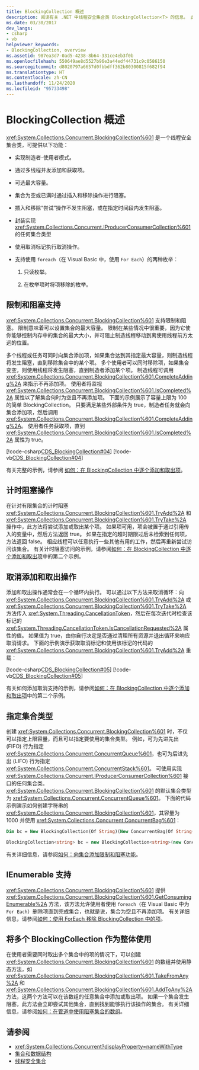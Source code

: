 ```yaml
---
title: BlockingCollection 概述
description: 阅读有关 .NET 中线程安全集合类 BlockingCollection<T> 的信息。 此类提供一些功能，例如并发添加项或从多个线程中获取项。
ms.date: 03/30/2017
dev_langs:
- csharp
- vb
helpviewer_keywords:
- BlockingCollection, overview
ms.assetid: 987ea3d7-0ad5-4238-8b64-331ce4eb3f0b
ms.openlocfilehash: 550649ae8d5527b96e3a44edf44731c9c0586150
ms.sourcegitcommit: d8020797a6657d0fbbdff362b80300815f682f94
ms.translationtype: HT
ms.contentlocale: zh-CN
ms.lasthandoff: 11/24/2020
ms.locfileid: "95733498"
---
```

# <a name="blockingcollection-overview"></a>BlockingCollection 概述

<xref:System.Collections.Concurrent.BlockingCollection%601> 是一个线程安全集合类，可提供以下功能：  
  
- 实现制造者-使用者模式。  
  
- 通过多线程并发添加和获取项。  
  
- 可选最大容量。  
  
- 集合为空或已满时通过插入和移除操作进行阻塞。  
  
- 插入和移除“尝试”操作不发生阻塞，或在指定时间段内发生阻塞。  
  
- 封装实现 <xref:System.Collections.Concurrent.IProducerConsumerCollection%601> 的任何集合类型  
  
- 使用取消标记执行取消操作。  
  
- 支持使用 `foreach`（在 Visual Basic 中，使用 `For Each`）的两种枚举：  
  
    1. 只读枚举。  
  
    2. 在枚举项时将项移除的枚举。  
  
## <a name="bounding-and-blocking-support"></a>限制和阻塞支持  

 <xref:System.Collections.Concurrent.BlockingCollection%601> 支持限制和阻塞。 限制意味着可以设置集合的最大容量。 限制在某些情况中很重要，因为它使你能够控制内存中的集合的最大大小，并可阻止制造线程移动到离使用线程前方太远的位置。  
  
 多个线程或任务可同时向集合添加项，如果集合达到其指定最大容量，则制造线程将发生阻塞，直到移除集合中的某个项。 多个使用者可以同时移除项，如果集合变空，则使用线程将发生阻塞，直到制造者添加某个项。 制造线程可调用 <xref:System.Collections.Concurrent.BlockingCollection%601.CompleteAdding%2A> 来指示不再添加项。 使用者将监视 <xref:System.Collections.Concurrent.BlockingCollection%601.IsCompleted%2A> 属性以了解集合何时为空且不再添加项。 下面的示例展示了容量上限为 100 的简单 BlockingCollection。 只要满足某些外部条件为 true，制造者任务就会向集合添加项，然后调用 <xref:System.Collections.Concurrent.BlockingCollection%601.CompleteAdding%2A>。 使用者任务获取项，直到 <xref:System.Collections.Concurrent.BlockingCollection%601.IsCompleted%2A> 属性为 true。  
  
 [!code-csharp[CDS_BlockingCollection#04](../../../../samples/snippets/csharp/VS_Snippets_Misc/cds_blockingcollection/cs/blockingcollection.cs#04)]
 [!code-vb[CDS_BlockingCollection#04](../../../../samples/snippets/visualbasic/VS_Snippets_Misc/cds_blockingcollection/vb/introsnippetsbc.vb#04)]  
  
 有关完整的示例，请参阅 [如何：在 BlockingCollection 中逐个添加和取出项](how-to-add-and-take-items.md)。  
  
## <a name="timed-blocking-operations"></a>计时阻塞操作  

 在针对有限集合的计时阻塞 <xref:System.Collections.Concurrent.BlockingCollection%601.TryAdd%2A> 和 <xref:System.Collections.Concurrent.BlockingCollection%601.TryTake%2A> 操作中，此方法将尝试添加或取出某个项。 如果项可用，项会被置于通过引用传入的变量中，然后方法返回 true。 如果在指定的超时期限过后未检索到任何项，方法返回 false。 相应线程可以任意执行一些其他有用的工作，然后再重新尝试访问该集合。 有关计时阻塞访问的示例，请参阅[如何：在 BlockingCollection 中逐个添加和取出项](how-to-add-and-take-items.md)中的第二个示例。  
  
## <a name="cancelling-add-and-take-operations"></a>取消添加和取出操作  

 添加和取出操作通常会在一个循环内执行。 可以通过以下方法来取消循环：向 <xref:System.Collections.Concurrent.BlockingCollection%601.TryAdd%2A> 或 <xref:System.Collections.Concurrent.BlockingCollection%601.TryTake%2A> 方法传入 <xref:System.Threading.CancellationToken>，然后在每次迭代时检查该标记的 <xref:System.Threading.CancellationToken.IsCancellationRequested%2A> 属性的值。 如果值为 true，由你自行决定是否通过清理所有资源并退出循环来响应取消请求。 下面的示例演示获取取消标记和使用该标记的代码的 <xref:System.Collections.Concurrent.BlockingCollection%601.TryAdd%2A> 重载：  
  
 [!code-csharp[CDS_BlockingCollection#05](../../../../samples/snippets/csharp/VS_Snippets_Misc/cds_blockingcollection/cs/blockingcollection.cs#05)]
 [!code-vb[CDS_BlockingCollection#05](../../../../samples/snippets/visualbasic/VS_Snippets_Misc/cds_blockingcollection/vb/introsnippetsbc.vb#05)]  
  
 有关如何添加取消支持的示例，请参阅[如何：在 BlockingCollection 中逐个添加和取出项](how-to-add-and-take-items.md)中的第二个示例。  
  
## <a name="specifying-the-collection-type"></a>指定集合类型  

 创建 <xref:System.Collections.Concurrent.BlockingCollection%601> 时，不仅可以指定上限容量，而且可以指定要使用的集合类型。 例如，可为先进先出 (FIFO) 行为指定 <xref:System.Collections.Concurrent.ConcurrentQueue%601>，也可为后进先出 (LIFO) 行为指定 <xref:System.Collections.Concurrent.ConcurrentStack%601>。 可使用实现 <xref:System.Collections.Concurrent.IProducerConsumerCollection%601> 接口的任何集合类。 <xref:System.Collections.Concurrent.BlockingCollection%601> 的默认集合类型为 <xref:System.Collections.Concurrent.ConcurrentQueue%601>。 下面的代码示例演示如何创建字符串的 <xref:System.Collections.Concurrent.BlockingCollection%601>，其容量为 1000 并使用 <xref:System.Collections.Concurrent.ConcurrentBag%601>：  
  
```vb  
Dim bc = New BlockingCollection(Of String)(New ConcurrentBag(Of String()), 1000)  
```  
  
```csharp  
BlockingCollection<string> bc = new BlockingCollection<string>(new ConcurrentBag<string>(), 1000 );  
```  
  
 有关详细信息，请参阅[如何：向集合添加限制和阻塞功能](how-to-add-bounding-and-blocking.md)。  
  
## <a name="ienumerable-support"></a>IEnumerable 支持  

 <xref:System.Collections.Concurrent.BlockingCollection%601> 提供 <xref:System.Collections.Concurrent.BlockingCollection%601.GetConsumingEnumerable%2A> 方法，该方法允许使用者使用 `foreach`（在 Visual Basic 中为 `For Each`）删除项直到完成集合，也就是说，集合为空且不再添加项。 有关详细信息，请参阅[如何：使用 ForEach 移除 BlockingCollection 中的项](how-to-use-foreach-to-remove.md)。  
  
## <a name="using-many-blockingcollections-as-one"></a>将多个 BlockingCollection 作为整体使用  

 在使用者需要同时取出多个集合中的项的情况下，可以创建 <xref:System.Collections.Concurrent.BlockingCollection%601> 的数组并使用静态方法，如 <xref:System.Collections.Concurrent.BlockingCollection%601.TakeFromAny%2A> 和 <xref:System.Collections.Concurrent.BlockingCollection%601.AddToAny%2A> 方法，这两个方法可以在该数组的任意集合中添加或取出项。 如果一个集合发生阻塞，此方法会立即尝试其他集合，直到找到能够执行该操作的集合。 有关详细信息，请参阅[如何：在管道中使用阻塞集合的数组](how-to-use-arrays-of-blockingcollections.md)。  
  
## <a name="see-also"></a>请参阅

- <xref:System.Collections.Concurrent?displayProperty=nameWithType>
- [集合和数据结构](../index.md)
- [线程安全集合](index.md)
